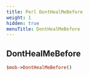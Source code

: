 ```yaml
---
title: Perl DontHealMeBefore
weight: 1
hidden: true
menuTitle: DontHealMeBefore
---
```

## DontHealMeBefore
```perl
$mob->DontHealMeBefore()
```